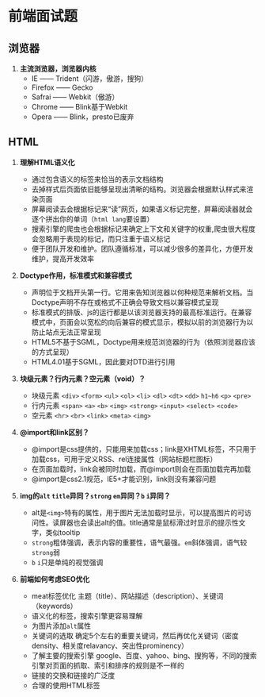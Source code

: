 # 前端面试题

## 浏览器
1. **主流浏览器，浏览器内核**
	* IE —— Trident（闪游，傲游，搜狗）
	* Firefox —— Gecko
	* Safrai —— Webkit（傲游）
	* Chrome —— Blink基于Webkit
	* Opera —— Blink，presto已废弃

## HTML
1. **理解HTML语义化**
	* 通过包含语义的标签来恰当的表示文档结构
	* 去掉样式后页面依旧能够呈现出清晰的结构。浏览器会根据默认样式来渲染页面
	* 屏幕阅读去会根据标记来“读”网页，如果语义标记完整，屏幕阅读器就会逐个拼出你的单词（`html lang`要设置）
	* 搜索引擎的爬虫也会根据标记来确定上下文和关键字的权重,爬虫很大程度会忽略用于表现的标记，而只注重于语义标记
	* 便于团队开发和维护。团队遵循标准，可以减少很多的差异化，方便开发维护，提高开发效率

2. **Doctype作用，标准模式和兼容模式**
	* <!DOCTYPE>声明位于文档开头第一行。它用来告知浏览器以何种规范来解析文档。当Doctype声明不存在或格式不正确会导致文档以兼容模式呈现
	* 标准模式的排版、js的运行都是以该浏览器支持的最高标准运行。在兼容模式中，页面会以宽松的向后兼容的模式显示，模拟以前的浏览器行为以防止站点无法正常呈现
	* HTML5不基于SGML，Doctype用来规范浏览器的行为（依照浏览器应该的方式呈现）
	* HTML4.01基于SGML，因此要对DTD进行引用

3. **块级元素？行内元素？空元素（void）？**
	* 块级元素
		`<div>` `<form>` `<ul>` `<ol>` `<li>` `<dl>` `<dt>` `<dd>` `h1~h6` `<p>` `<pre>`
	* 行内元素
		`<span>` `<a>` `<b>` `<img>` `<strong>` `<input>` `<select>` `<code>`
	* 空元素
		`<hr>` `<br>` `<link>` `<meta>` `<img>`

4. **@import和link区别？**
	* @import是css提供的，只能用来加载css；link是XHTML标签，不只用于加载css，可用于定义RSS、rel连接属性（网站标题栏图标）
	* 在页面加载时，link会被同时加载，而@import则会在页面加载完再加载
	* @import是css2.1规范，IE5+才能识别，link则没有兼容问题

5. **img的`alt` `title`异同？`strong` `em`异同？`b` `i`异同？**
	* alt是`<img>`特有的属性，用于图片无法加载时显示，可以提高图片的可访问性。读屏器也会读出alt的值。title通常是鼠标滑过时显示的提示性文字，类似tooltip
	* `strong`粗体强调，表示内容的重要性，语气最强。`em`斜体强调，语气较`strong`弱
	* `b` `i`只是单纯的视觉强调

6. **前端如何考虑SEO优化**
	* meat标签优化
		主题（title）、网站描述（description）、关键词（keywords）
	* 语义化的标签，搜索引擎更容易理解
	* 为图片添加`alt`属性
	* 关键词的选取
		确定5个左右的重要关键词，然后再优化关键词（密度density、相关度relavancy、突出性prominency）
	* 了解主要的搜索引擎
		google、百度、yahoo、bing、搜狗等，不同的搜索引擎对页面的抓取、索引和排序的规则是不一样的
	* 链接的交换和链接的广泛度
	* 合理的使用HTML标签
